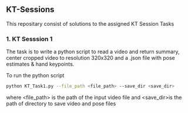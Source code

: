 ## KT-Sessions

This repositary consist of solutions to the assigned KT Session Tasks 

### 1. KT Sesssion 1

The task is to write a python script to read a video and return summary, center cropped video to resolution 320x320 and a .json file with pose estimates & hand keypoints.

To run the python script
```bash
python KT_Task1.py --file_path <file_path> --save_dir <save_dir>
```
where <file_path> is the path of the input video file and <save_dir>is the path of directory to save video and pose files
